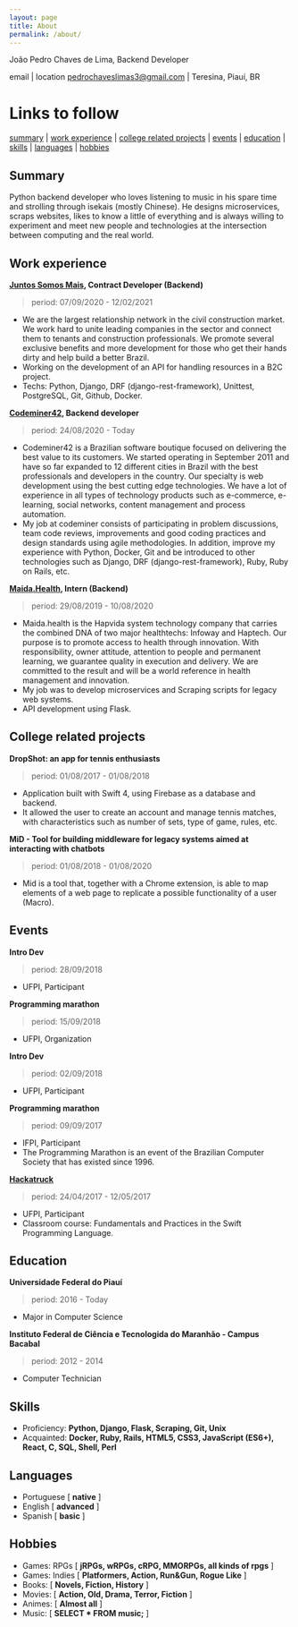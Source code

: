 ```yaml
---
layout: page
title: About
permalink: /about/
---
```


João Pedro Chaves de Lima, Backend Developer

email | location
[pedrochaveslimas3@gmail.com](mailto:pedrochaveslimas3@gmail.com) | Teresina, Piauí, BR

# Links to follow
[summary](#summary) | [work experience](#work-experience) | [college related projects](#college-related-projects) | [events](#events) | [education](#education) | [skills](#skills) | [languages](#languages) | [hobbies](#hobbies)
<!-- SUMMARY SESSION BEGIN -->
## **Summary**
Python backend developer who loves listening to music in his spare time and strolling through isekais (mostly Chinese). He designs microservices, scraps websites, likes to know a little of everything and is always willing to experiment and meet new people and technologies at the intersection between computing and the real world.
<!-- SUMMARY SESSION END -->

<!-- WORK SESSION BEGIN -->
## **Work experience**
**[Juntos Somos Mais](https://www.juntossomosmais.com.br/), Contract Developer (Backend)**
> period: 07/09/2020 - 12/02/2021

- We are the largest relationship network in the civil construction market. We work hard to unite leading companies in the sector and connect them to tenants and construction professionals. We promote several exclusive benefits and more development for those who get their hands dirty and help build a better Brazil.
- Working on the development of an API for handling resources in a B2C project.
- Techs: Python, Django, DRF (django-rest-framework), Unittest, PostgreSQL, Git, Github, Docker.

**[Codeminer42](https://www.codeminer42.com/), Backend developer**
> period: 24/08/2020 - Today

- Codeminer42 is a Brazilian software boutique focused on delivering the best value to its customers. We started operating in September 2011 and have so far expanded to 12 different cities in Brazil with the best professionals and developers in the country. Our specialty is web development using the best cutting edge technologies. We have a lot of experience in all types of technology products such as e-commerce, e-learning, social networks, content management and process automation.
- My job at codeminer consists of participating in problem discussions, team code reviews, improvements and good coding practices and design standards using agile methodologies. In addition, improve my experience with Python, Docker, Git and be introduced to other technologies such as Django, DRF (django-rest-framework), Ruby, Ruby on Rails, etc.

**[Maida.Health](https://maida.health/), Intern (Backend)**
> period: 29/08/2019 - 10/08/2020

- Maida.health is the Hapvida system technology company that carries the combined DNA of two major healthtechs: Infoway and Haptech. Our purpose is to promote access to health through innovation. With responsibility, owner attitude, attention to people and permanent learning, we guarantee quality in execution and delivery. We are committed to the result and will be a world reference in health management and innovation.
- My job was to develop microservices and Scraping scripts for legacy web systems.
- API development using Flask.
<!-- WORK SESSION END -->

<!-- COLLEGE SESSION BEGIN -->
## **College related projects**
**DropShot: an app for tennis enthusiasts**
> period: 01/08/2017 - 01/08/2018

- Application built with Swift 4, using Firebase as a database and backend.
- It allowed the user to create an account and manage tennis matches, with characteristics such as number of sets, type of game, rules, etc.

**MiD - Tool for building middleware for legacy systems aimed at interacting with chatbots**
> period: 01/08/2018 - 01/08/2020

- Mid is a tool that, together with a Chrome extension, is able to map elements of a web page to replicate a possible functionality of a user (Macro).
<!-- COLLEGE SESSION END -->

<!-- EVENTS SESSION BEGIN -->
## **Events**
**Intro Dev**
> period: 28/09/2018

- UFPI, Participant

**Programming marathon**
> period: 15/09/2018

- UFPI, Organization

**Intro Dev**
> period: 02/09/2018

- UFPI, Participant

**Programming marathon**
> period: 09/09/2017

- IFPI, Participant
- The Programming Marathon is an event of the Brazilian Computer Society that has existed since 1996.

**[Hackatruck](https://hackatruck.com.br/)**
> period: 24/04/2017 - 12/05/2017   

- UFPI, Participant 
- Classroom course: Fundamentals and Practices in the Swift Programming Language.
<!-- EVENTS SESSION END -->

<!-- EDUCATION SESSION BEGIN -->
## **Education**
**Universidade Federal do Piauí**
> period: 2016 - Today

- Major in Computer Science

**Instituto Federal de Ciência e Tecnologida do Maranhão - Campus Bacabal**
> period: 2012 - 2014

- Computer Technician
<!-- EDUCATION SESSION END -->

<!-- SKILLS SESSION BEGIN -->
## **Skills**
- Proficiency: **Python, Django, Flask, Scraping, Git, Unix**
- Acquainted: **Docker, Ruby, Rails, HTML5, CSS3, JavaScript (ES6+), React, C, SQL, Shell, Perl**
<!-- SKILLS SESSION END -->

<!-- LANGUAGES SESSION BEGIN -->
## **Languages**
- Portuguese [ **native** ]
- English [ **advanced** ]
- Spanish [ **basic** ]
<!-- LANGUAGES SESSION END -->

<!-- HOBBIES SESSION BEGIN -->
## **Hobbies**
- Games: RPGs [ **jRPGs, wRPGs, cRPG, MMORPGs, all kinds of rpgs** ]
- Games: Indies [ **Platformers, Action, Run&Gun, Rogue Like** ]
- Books: [ **Novels, Fiction, History** ]
- Movies: [ **Action, Old, Drama, Terror, Fiction** ]
- Animes: [ **Almost all** ]
- Music: [ **SELECT * FROM music;** ]
<!-- HOBBIES SESSION END -->
